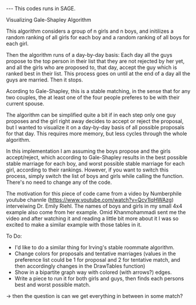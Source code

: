 --- This codes runs in SAGE.

Visualizing Gale-Shapley Algorithm

This algorithm considers a group of n girls and n boys, and initilizes a random ranking of all girls for each boy and a random ranking of all boys for each girl. 

Then the algorithm runs of a day-by-day basis:
Each day all the guys propose to the top person in their list that they are not rejected by her yet, and all the girls who are proposed to, that day, accept the guy which is ranked best in their list. This process goes on until at the end of a day all the guys are married. Then it stops.

Acording to Gale-Shapley, this is a stable matching, in the sense that for any two couples, the at least one of the four people preferes to be with their current spouse.

The algorithm can be simplified quite a bit if in each step only one guy proposes and the girl right away decides to accept or reject the proposal, but I wanted to visualize it on a day-by-day basis of all possible proposals for that day. This requires more memory, but less cycles through the whole algorithm.

In this implementation I am assuming the boys propose and the girls accept/reject, which according to Gale-Shapley results in the best possible stable marriage for each boy, and worst possible stable marriage for each girl, according to their rankings. However, if you want to switch this process, simply switch the list of boys and girls while calling the function. There's no need to change any of the code.

The motivation for this piece of code came from a video by Numberphile youtube channle (https://www.youtube.com/watch?v=Qcv1IqHWAzg) interveiwing Dr. Emily Riehl. The names of boys and girls in my small 4x4 example also come from her example. Omid Khanmohammadi sent me the video and after watching it and reading a little bit more about it I was so excited to make a similar example with those tables in it.

To Do:
- I'd like to do a similar thing for Irving's stable roommate algorithm.
- Change colors for proposals and tentative marriages (values in the preference list could be 1 for proposal and 2 for tentative match, and then accordingly changes in the DrawTables function)
- Show in a bipartite graph way with colored (with arrows?) edges.
- Write a piece to run it for both girls and guys, then finds each persons best and worst possible match. 

-> then the question is can we get everything in between in some match?
